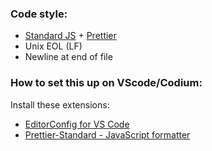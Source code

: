 ### Code style:

- [Standard JS](https://standardjs.com/rules.html) + [Prettier](https://prettier.io/)
- Unix EOL (LF)
- Newline at end of file

### How to set this up on VScode/Codium:

Install these extensions:
- [EditorConfig for VS Code](https://marketplace.visualstudio.com/items?itemName=EditorConfig.EditorConfig "See on Visual Studio Code Marketplace")
- [Prettier-Standard - JavaScript formatter](https://marketplace.visualstudio.com/items?itemName=numso.prettier-standard-vscode "See on Visual Studio Code Marketplace")
